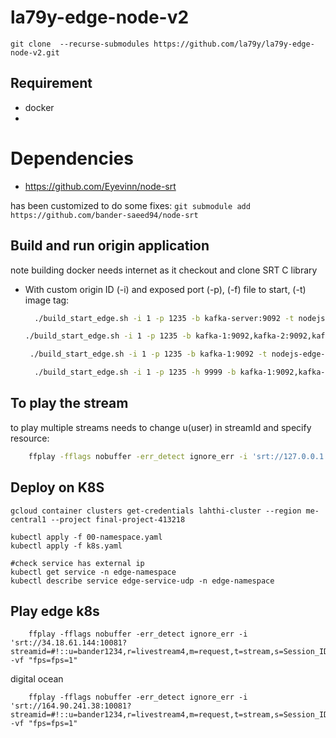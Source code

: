 # la79y-edge-node-v2
```git clone  --recurse-submodules https://github.com/la79y/la79y-edge-node-v2.git```


## Requirement
- docker
- 
# Dependencies
- https://github.com/Eyevinn/node-srt

has been customized to do some fixes:
`git submodule add https://github.com/bander-saeed94/node-srt`


## Build and run origin application
note building docker needs internet as it checkout and clone SRT C library
- With custom origin ID (-i) and exposed port (-p),  (-f) file to start, (-t) image tag:
  ```sh
    ./build_start_edge.sh -i 1 -p 1235 -b kafka-server:9092 -t nodejs-edge-rdkafka-v2 -f edge_docker_server_v2.js
  ```
    ```sh
    ./build_start_edge.sh -i 1 -p 1235 -b kafka-1:9092,kafka-2:9092,kafka-3:9092 -t nodejs-edge-rdkafka-v2 -f edge_docker_server_v2.js
  ```
   ```sh
    ./build_start_edge.sh -i 1 -p 1235 -b kafka-1:9092 -t nodejs-edge-rdkafka-v2 -f edge_docker_server_v2.js
  ```
  ```sh
    ./build_start_edge.sh -i 1 -p 1235 -h 9999 -b kafka-1:9092,kafka-2:9092,kafka-3:9092 -t nodejs-edge-rdkafka-v2 -f edge_docker_server_v2.js
  ```
## To play the stream

to play multiple streams needs to change u(user) in streamId and specify resource:
```sh
    ffplay -fflags nobuffer -err_detect ignore_err -i 'srt://127.0.0.1:1235?streamid=#!::u=bander1234,r=livestream4,m=request,t=stream,s=Session_ID'

```


## Deploy on K8S
```shell
gcloud container clusters get-credentials lahthi-cluster --region me-central1 --project final-project-413218
```
```shell
kubectl apply -f 00-namespace.yaml
kubectl apply -f k8s.yaml

#check service has external ip
kubectl get service -n edge-namespace
kubectl describe service edge-service-udp -n edge-namespace

```


## Play edge k8s
```shell
    ffplay -fflags nobuffer -err_detect ignore_err -i 'srt://34.18.61.144:10081?streamid=#!::u=bander1234,r=livestream4,m=request,t=stream,s=Session_ID' -vf "fps=fps=1"
```
digital ocean
```shell
    ffplay -fflags nobuffer -err_detect ignore_err -i 'srt://164.90.241.38:10081?streamid=#!::u=bander1234,r=livestream4,m=request,t=stream,s=Session_ID' -vf "fps=fps=1"
```

